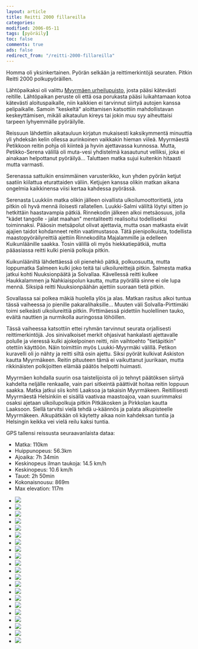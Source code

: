 ```yaml
--- 
layout: article 
title: Reitti 2000 fillareilla 
categories: 
modified: 2006-05-11 
tags: [pyöräily]
toc: false 
comments: true 
ads: false 
redirect_from: "/reitti-2000-fillareilla" 
--- 
```


Homma oli yksinkertainen. Pyörän selkään ja reittimerkintöjä seuraten.
Pitkin Reitti 2000 polkupyöräillen.

Lähtöpaikaksi oli valittu [Myyrmäen
urheilupuisto](http://kansalaisen.karttapaikka.fi/kartanhaku/osoitehaku.html?scale=16000&tool=siirra&lang=FI&cy=6683917&cx=2546750&osoite=&kunta=&map.x=199&map.y=204),
josta pääsi kätevästi reitille. Lähtöpaikan peruste oli että osa
porukasta pääsi luikahtamaan kotoa kätevästi aloituspaikalle, niin
kaikkien ei tarvinnut siirtyä autojen kanssa pelipaikalle. Samoin
"keskeltä" aloittamisen katsottiin mahdollistavan keskeyttämisen, mikäli
aikataulun kireys tai jokin muu syy aiheuttaisi tarpeen lyhyemmälle
pyöräilylle.

Reissuun lähdettiin aikatauluun kirjatun mukaisesti kaksikymmentä
minuuttia yli yhdeksän kelin ollessa aurinkoinen vaikkakin hieman
viileä. Myyrmäestä Petikkoon reitin pohja oli kiinteä ja hyvin
ajettavassa kunnossa. Mutta, Petikko-Serena välillä oli muta-vesi
yhdistelmä kasautunut velliksi, joka ei ainakaan helpottanut
pyöräilyä... Taluttaen matka sujui kuitenkin hitaasti mutta varmasti.

Serenassa sattuikin ensimmäinen varusterikko, kun yhden pyörän ketjut
saatiin kiilattua eturattaiden väliin. Ketjujen kanssa olikin matkan
aikana ongelmia kaikkinensa viisi kertaa kahdessa pyörässä.

Serenasta Luukkiin matka olikin jälleen oivallista ulkoilumoottoritietä,
jota pitkin oli hyvä mennä iloisesti rallatellen. Luukki-Salmi väliltä
löytyi sitten jo hetkittäin haastavampia pätkiä. Rinnekodin jälkeen
alkoi metsäosuus, jolla "kädet tangolle - jalat maahan" mentaliteetti
realisoitui todelliseksi toiminnaksi. Pääosin metsäpolut olivat
ajettavia, mutta osan matkasta eivät ajajien taidot kohdanneet reitin
vaatimustasoa. Tätä pienipolkuista, todellista maastopyöräilyreittiä
ajettiin Rinnekodilta Majalammille ja edelleen Kuikunläänille saakka.
Tosin välillä oli myös hiekkatiepätkiä, mutta pääasiassa reitti kulki
pieniä polkuja pitkin.

Kuikunlääniltä lähdettäessä oli pienehkö pätkä, polkuosuutta, mutta
loppumatka Salmeen kulki joko teitä tai ulkoilureittejä pitkin. Salmesta
matka jatkui kohti Nuuksionpäätä ja Solvallaa. Kävellessä reitti kulkee
Haukkalammen ja Nahkiaispolun kautta, mutta pyörällä sinne ei ole lupa
mennä. Siksipä reitti Nuuksionpäähän ajettiin suoraan tietä pitkin.

Sovallassa sai polkea mäkiä huolella ylös ja alas. Matkan rasitus alkoi
tuntua tässä vaiheessa jo pienille pakaralihaksille... Muuten väli
Solvalla-Pirttimäki toimi selkeästi ulkoilureittiä pitkin. Pirttimäessä
pidettiin huolellinen tauko, eväitä nauttien ja nurmikolla auringossa
löhöillen.

Tässä vaiheessa katsottiin ettei ryhmän tarvinnut seurata orjallisesti
reittimerkintöjä. Jos sinivalkoiset merkit ohjasivat hankalasti
ajettavalle polulle ja vieressä kulki ajokelpoinen reitti, niin
vaihtoehto "tietäpitkin" otettiin käyttöön. Näin toimittiin myös
Luukki-Myyrmäki välillä. Petikon kuravelli oli jo nähty ja reitti siltä
osin ajettu. Siksi pyörät kulkivat Askiston kautta Myyrmäkeen. Reitin
pituuteen tämä ei vaikuttanut juurikaan, mutta rikkinäisten polkijoitten
elämää päätös helpotti huimasti.

Myyrmäen kohdalla suurin osa taistelijoista oli jo tehnyt päätöksen
siirtyä kahdelta neljälle renkaalle, vain pari sitkeintä päättivät
hoitaa reitin loppuun saakka. Matka jatkui siis kohti Laaksoa ja
takaisin Myyrmäkeen. Reitillisesti Myyrmäestä Helsinkiin ei sisällä
vaativaa maastoajoa, vaan suurimmaksi osaksi ajetaan ulkoilupolkuja
pitkin Pitkäkosken ja Pirkkolan kautta Laaksoon. Siellä tarvitsi vielä
tehdä u-käännös ja palata alkupisteelle Myyrmäkeen. Alkupätkään oli
käytetty aikaa noin kahdeksan tuntia ja Helsingin keikka vei vielä reilu
kaksi tuntia.

GPS tallensi reissusta seuraavanlaista dataa:

-   Matka: 110km
-   Huippunopeus: 56.3km
-   Ajoaika: 7h 34min
-   Keskinopeus ilman taukoja: 14.5 km/h
-   Keskinopeus: 10.6 km/h
-   Tauot: 2h 50min
-   Kokonaisnousu: 869m
-   Max elevation: 117m

<div class="image-gallery">

-   [![](/Media/Default/ImageGalleries/reitti-2000-fillareilla/Thumbnails/peruskuntofillarireitti2k2006_01b.jpg)](/Media/Default/ImageGalleries/reitti-2000-fillareilla/peruskuntofillarireitti2k2006_01b.jpg)
-   [![](/Media/Default/ImageGalleries/reitti-2000-fillareilla/Thumbnails/peruskuntofillarireitti2k2006_02b.jpg)](/Media/Default/ImageGalleries/reitti-2000-fillareilla/peruskuntofillarireitti2k2006_02b.jpg)
-   [![](/Media/Default/ImageGalleries/reitti-2000-fillareilla/Thumbnails/peruskuntofillarireitti2k2006_03b.jpg)](/Media/Default/ImageGalleries/reitti-2000-fillareilla/peruskuntofillarireitti2k2006_03b.jpg)
-   [![](/Media/Default/ImageGalleries/reitti-2000-fillareilla/Thumbnails/peruskuntofillarireitti2k2006_04b.jpg)](/Media/Default/ImageGalleries/reitti-2000-fillareilla/peruskuntofillarireitti2k2006_04b.jpg)
-   [![](/Media/Default/ImageGalleries/reitti-2000-fillareilla/Thumbnails/peruskuntofillarireitti2k2006_05b.jpg)](/Media/Default/ImageGalleries/reitti-2000-fillareilla/peruskuntofillarireitti2k2006_05b.jpg)
-   [![](/Media/Default/ImageGalleries/reitti-2000-fillareilla/Thumbnails/peruskuntofillarireitti2k2006_06b.jpg)](/Media/Default/ImageGalleries/reitti-2000-fillareilla/peruskuntofillarireitti2k2006_06b.jpg)
-   [![](/Media/Default/ImageGalleries/reitti-2000-fillareilla/Thumbnails/peruskuntofillarireitti2k2006_07b.jpg)](/Media/Default/ImageGalleries/reitti-2000-fillareilla/peruskuntofillarireitti2k2006_07b.jpg)
-   [![](/Media/Default/ImageGalleries/reitti-2000-fillareilla/Thumbnails/peruskuntofillarireitti2k2006_08b.jpg)](/Media/Default/ImageGalleries/reitti-2000-fillareilla/peruskuntofillarireitti2k2006_08b.jpg)
-   [![](/Media/Default/ImageGalleries/reitti-2000-fillareilla/Thumbnails/peruskuntofillarireitti2k2006_09b.jpg)](/Media/Default/ImageGalleries/reitti-2000-fillareilla/peruskuntofillarireitti2k2006_09b.jpg)
-   [![](/Media/Default/ImageGalleries/reitti-2000-fillareilla/Thumbnails/peruskuntofillarireitti2k2006_10b.jpg)](/Media/Default/ImageGalleries/reitti-2000-fillareilla/peruskuntofillarireitti2k2006_10b.jpg)
-   [![](/Media/Default/ImageGalleries/reitti-2000-fillareilla/Thumbnails/peruskuntofillarireitti2k2006_11b.jpg)](/Media/Default/ImageGalleries/reitti-2000-fillareilla/peruskuntofillarireitti2k2006_11b.jpg)
-   [![](/Media/Default/ImageGalleries/reitti-2000-fillareilla/Thumbnails/peruskuntofillarireitti2k2006_12b.jpg)](/Media/Default/ImageGalleries/reitti-2000-fillareilla/peruskuntofillarireitti2k2006_12b.jpg)
-   [![](/Media/Default/ImageGalleries/reitti-2000-fillareilla/Thumbnails/peruskuntofillarireitti2k2006_13b.jpg)](/Media/Default/ImageGalleries/reitti-2000-fillareilla/peruskuntofillarireitti2k2006_13b.jpg)
-   [![](/Media/Default/ImageGalleries/reitti-2000-fillareilla/Thumbnails/peruskuntofillarireitti2k2006_14b.jpg)](/Media/Default/ImageGalleries/reitti-2000-fillareilla/peruskuntofillarireitti2k2006_14b.jpg)
-   [![](/Media/Default/ImageGalleries/reitti-2000-fillareilla/Thumbnails/peruskuntofillarireitti2k2006_15b.jpg)](/Media/Default/ImageGalleries/reitti-2000-fillareilla/peruskuntofillarireitti2k2006_15b.jpg)
-   [![](/Media/Default/ImageGalleries/reitti-2000-fillareilla/Thumbnails/peruskuntofillarireitti2k2006_16b.jpg)](/Media/Default/ImageGalleries/reitti-2000-fillareilla/peruskuntofillarireitti2k2006_16b.jpg)
-   [![](/Media/Default/ImageGalleries/reitti-2000-fillareilla/Thumbnails/peruskuntofillarireitti2k2006_17b.jpg)](/Media/Default/ImageGalleries/reitti-2000-fillareilla/peruskuntofillarireitti2k2006_17b.jpg)
-   [![](/Media/Default/ImageGalleries/reitti-2000-fillareilla/Thumbnails/peruskuntofillarireitti2k2006_18b.jpg)](/Media/Default/ImageGalleries/reitti-2000-fillareilla/peruskuntofillarireitti2k2006_18b.jpg)
-   [![](/Media/Default/ImageGalleries/reitti-2000-fillareilla/Thumbnails/peruskuntofillarireitti2k2006_19b.jpg)](/Media/Default/ImageGalleries/reitti-2000-fillareilla/peruskuntofillarireitti2k2006_19b.jpg)
-   [![](/Media/Default/ImageGalleries/reitti-2000-fillareilla/Thumbnails/peruskuntofillarireitti2k2006_20b.jpg)](/Media/Default/ImageGalleries/reitti-2000-fillareilla/peruskuntofillarireitti2k2006_20b.jpg)
-   [![](/Media/Default/ImageGalleries/reitti-2000-fillareilla/Thumbnails/peruskuntofillarireitti2k2006_21b.jpg)](/Media/Default/ImageGalleries/reitti-2000-fillareilla/peruskuntofillarireitti2k2006_21b.jpg)

</div>

